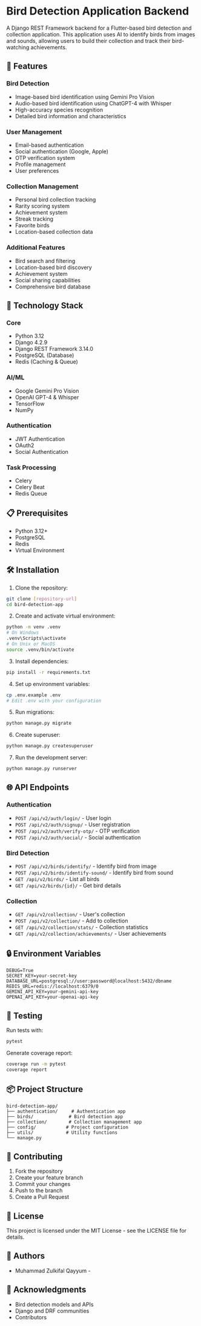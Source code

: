 # Bird Detection Application Backend

A Django REST Framework backend for a Flutter-based bird detection and collection application. This application uses AI to identify birds from images and sounds, allowing users to build their collection and track their bird-watching achievements.

## 🌟 Features

### Bird Detection
- Image-based bird identification using Gemini Pro Vision
- Audio-based bird identification using ChatGPT-4 with Whisper
- High-accuracy species recognition
- Detailed bird information and characteristics

### User Management
- Email-based authentication
- Social authentication (Google, Apple)
- OTP verification system
- Profile management
- User preferences

### Collection Management
- Personal bird collection tracking
- Rarity scoring system
- Achievement system
- Streak tracking
- Favorite birds
- Location-based collection data

### Additional Features
- Bird search and filtering
- Location-based bird discovery
- Achievement system
- Social sharing capabilities
- Comprehensive bird database

## 🚀 Technology Stack

### Core
- Python 3.12
- Django 4.2.9
- Django REST Framework 3.14.0
- PostgreSQL (Database)
- Redis (Caching & Queue)

### AI/ML
- Google Gemini Pro Vision
- OpenAI GPT-4 & Whisper
- TensorFlow
- NumPy

### Authentication
- JWT Authentication
- OAuth2
- Social Authentication

### Task Processing
- Celery
- Celery Beat
- Redis Queue

## 📋 Prerequisites

- Python 3.12+
- PostgreSQL
- Redis
- Virtual Environment

## 🛠 Installation

1. Clone the repository:
```bash
git clone [repository-url]
cd bird-detection-app
```

2. Create and activate virtual environment:
```bash
python -m venv .venv
# On Windows
.venv\Scripts\activate
# On Unix or MacOS
source .venv/bin/activate
```

3. Install dependencies:
```bash
pip install -r requirements.txt
```

4. Set up environment variables:
```bash
cp .env.example .env
# Edit .env with your configuration
```

5. Run migrations:
```bash
python manage.py migrate
```

6. Create superuser:
```bash
python manage.py createsuperuser
```

7. Run the development server:
```bash
python manage.py runserver
```

## 🌐 API Endpoints

### Authentication
- `POST /api/v2/auth/login/` - User login
- `POST /api/v2/auth/signup/` - User registration
- `POST /api/v2/auth/verify-otp/` - OTP verification
- `POST /api/v2/auth/social/` - Social authentication

### Bird Detection
- `POST /api/v2/birds/identify/` - Identify bird from image
- `POST /api/v2/birds/identify-sound/` - Identify bird from sound
- `GET /api/v2/birds/` - List all birds
- `GET /api/v2/birds/{id}/` - Get bird details

### Collection
- `GET /api/v2/collection/` - User's collection
- `POST /api/v2/collection/` - Add to collection
- `GET /api/v2/collection/stats/` - Collection statistics
- `GET /api/v2/collection/achievements/` - User achievements

## 🔒 Environment Variables

```plaintext
DEBUG=True
SECRET_KEY=your-secret-key
DATABASE_URL=postgresql://user:password@localhost:5432/dbname
REDIS_URL=redis://localhost:6379/0
GEMINI_API_KEY=your-gemini-api-key
OPENAI_API_KEY=your-openai-api-key
```

## 🧪 Testing

Run tests with:
```bash
pytest
```

Generate coverage report:
```bash
coverage run -m pytest
coverage report
```

## 📦 Project Structure

```
bird-detection-app/
├── authentication/     # Authentication app
├── birds/             # Bird detection app
├── collection/        # Collection management app
├── config/           # Project configuration
├── utils/            # Utility functions
└── manage.py
```

## 🤝 Contributing

1. Fork the repository
2. Create your feature branch
3. Commit your changes
4. Push to the branch
5. Create a Pull Request

## 📄 License

This project is licensed under the MIT License - see the LICENSE file for details.

## 👥 Authors

- Muhammad Zulkifal Qayyum -

## 🙏 Acknowledgments

- Bird detection models and APIs
- Django and DRF communities
- Contributors